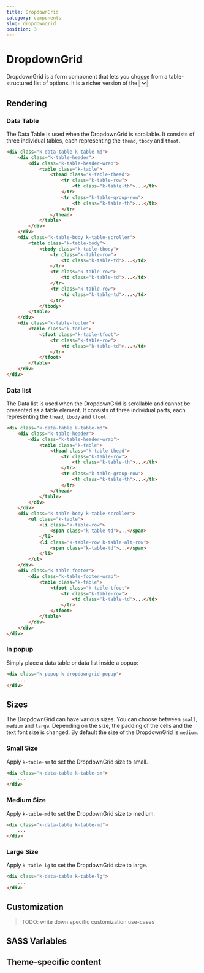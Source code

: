 ```yaml
---
title: DropdownGrid
category: components
slug: dropdowngrid
position: 3
---
```


# DropdownGrid
DropdownGrid is a form component that lets you choose from a table-structured list of options. It is a richer version of the <select> element and supports data binding, filtering, templates, and the entering of custom values.


## Rendering

### Data Table
The Data Table is used when the DropdownGrid is scrollable. It consists of three individual tables, each representing the `thead`, `tbody` and `tfoot`.

```html
<div class="k-data-table k-table-md">
    <div class="k-table-header">
        <div class="k-table-header-wrap">
            <table class="k-table">
                <thead class="k-table-thead">
                    <tr class="k-table-row">
                        <th class="k-table-th">...</th>
                    </tr>
                    <tr class="k-table-group-row">
                        <th class="k-table-th">...</th>
                    </tr>
                </thead>
            </table>
        </div>
    </div>
    <div class="k-table-body k-table-scroller">
        <table class="k-table-body">
            <tbody class="k-table-tbody">
                <tr class="k-table-row">
                    <td class="k-table-td">...</td>
                </tr>
                <tr class="k-table-row">
                    <td class="k-table-td">...</td>
                </tr>
                <tr class="k-table-row">
                    <td class="k-table-td">...</td>
                </tr>
            </tbody>
        </table>
    </div>
    <div class="k-table-footer">
        <table class="k-table">
            <tfoot class="k-table-tfoot">
                <tr class="k-table-row">
                    <td class="k-table-td">...</td>
                </tr>
            </tfoot>
        </table>
    </div>
</div>
```

### Data list

The Data list is used when the DropdownGrid is scrollable and cannot be presented as a table element. It consists of three individual parts, each representing the `thead`, `tbody` and `tfoot`.

```html
<div class="k-data-table k-table-md">
    <div class="k-table-header">
        <div class="k-table-header-wrap">
            <table class="k-table">
                <thead class="k-table-thead">
                    <tr class="k-table-row">
                        <th class="k-table-th">...</th>
                    </tr>
                    <tr class="k-table-group-row">
                        <th class="k-table-th">...</th>
                    </tr>
                </thead>
            </table>
        </div>
    </div>
    <div class="k-table-body k-table-scroller">
        <ul class="k-table">
            <li class="k-table-row">
                <span class="k-table-td">...</span>
            </li>
            <li class="k-table-row k-table-alt-row">
                <span class="k-table-td">...</span>
            </li>
        </ul>
    </div>
    <div class="k-table-footer">
        <div class="k-table-footer-wrap">
            <table class="k-table">
                <tfoot class="k-table-tfoot">
                    <tr class="k-table-row">
                        <td class="k-table-td">...</td>
                    </tr>
                </tfoot>
            </table>
        </div>
    </div>
</div>
```

### In popup

Simply place a data table or data list inside a popup:

```html
<div class="k-popup k-dropdowngrid-popup">
    ...
</div>
```


## Sizes
The DropdownGrid can have various sizes. You can choose between `small`, `medium` and `large`. Depending on the size, the padding of the cells and the text font size is changed. By default the size of the DropdownGrid is `medium`.

### Small Size
Apply `k-table-sm` to set the DropdownGrid size to small.

```html
<div class="k-data-table k-table-sm">
    ...
</div>
```

### Medium Size
Apply `k-table-md` to set the DropdownGrid size to medium.

```html
<div class="k-data-table k-table-md">
    ...
</div>
```

### Large Size
Apply `k-table-lg` to set the DropdownGrid size to large.

```html
<div class="k-data-table k-table-lg">
    ...
</div>
```


## Customization

> TODO: write down specific customization use-cases


## SASS Variables

<import file="./packages/$THEME_NAME/scss/dropdowngrid/_variables.scss" />


## Theme-specific content

<import file="./packages/$THEME_NAME/scss/dropdowngrid/index.md" />
